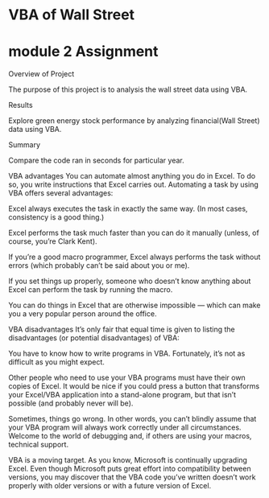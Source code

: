 # VBA of Wall Street 
# module 2 Assignment



Overview of Project

The purpose of this project is to analysis the wall street data using VBA. 




Results

Explore green energy stock performance by analyzing financial(Wall Street) data using VBA.


Summary

Compare the code ran in seconds for particular year.


VBA advantages
You can automate almost anything you do in Excel. To do so, you write instructions that Excel carries out.
Automating a task by using VBA offers several advantages:

Excel always executes the task in exactly the same way. (In most cases, consistency is a good thing.)

Excel performs the task much faster than you can do it manually (unless, of course, you’re Clark Kent).

If you’re a good macro programmer, Excel always performs the task without errors (which probably can’t be said about you or me).

If you set things up properly, someone who doesn’t know anything about Excel can perform the task by running the macro.

You can do things in Excel that are otherwise impossible — which can make you a very popular person around the office.




VBA disadvantages
It’s only fair that equal time is given to listing the disadvantages (or potential disadvantages) of VBA:

You have to know how to write programs in VBA. Fortunately, it’s not as difficult as you might expect.

Other people who need to use your VBA programs must have their own copies of Excel. It would be nice if you could press a button that transforms your Excel/VBA application into a stand-alone program, but that isn’t possible (and probably never will be).

Sometimes, things go wrong. In other words, you can’t blindly assume that your VBA program will always work correctly under all circumstances. Welcome to the world of debugging and, if others are using your macros, technical support.

VBA is a moving target. As you know, Microsoft is continually upgrading Excel. Even though Microsoft puts great effort into compatibility between versions, you may discover that the VBA code you’ve written doesn’t work properly with older versions or with a future version of Excel.

